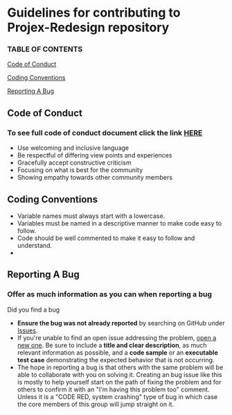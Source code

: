 # Guidelines for contributing to Projex-Redesign repository 

### TABLE OF CONTENTS

[Code of Conduct](#code-of-conduct)

[Coding Conventions](#coding-conventions)

[Reporting A Bug](#reporting-a-bug)

## Code of Conduct 
### To see full code of conduct document click the link [HERE](https://github.com/Projex-Redesign/Groupproject/blob/master/CODE_OF_CONDUCT.md)

* Use welcoming and inclusive language
* Be respectful of differing view points and experiences
* Gracefully accept constructive criticism
* Focusing on what is best for the community
* Showing empathy towards other community members


## Coding Conventions 

* Variable names must always start with a lowercase. 
* Variables must be named in a descriptive manner to make code easy to follow.
* Code should be well commented to make it easy to follow and understand.
* 

## Reporting A Bug

### Offer as much information as you can when reporting a bug

Did you find a bug
* **Ensure the bug was not already reported** by searching on GitHub under [Issues](https://github.com/Projex-Redesign/Groupproject/issues?q=is%3Aopen+is%3Aissue+label%3Abug).
* If you're unable to find an open issue addressing the problem, [open a new one](https://github.com/Projex-Redesign/Groupproject/issues/new). Be sure to include a **title and clear description**, as much relevant information as possible, and a **code sample** or an **executable test case** demonstrating the expected behavior that is not occurring.
* The hope in reporting a bug is that others with the same problem will be able to collaborate with you on solving it. Creating an bug issue like this is mostly to help yourself start on the path of fixing the problem and for others to confirm it with an "I'm having this problem too" comment. Unless it is a "CODE RED, system crashing" type of bug in which case the core members of this group will jump straight on it.



